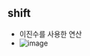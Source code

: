 ## shift
  * 이진수를 사용한 연산
  * ![image](https://user-images.githubusercontent.com/98008421/167591048-3b37d3d9-9542-4293-a965-14131519e915.png)
